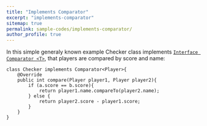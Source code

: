 ```yaml
---
title: "Implements Comparator"
excerpt: "implements-comparator"
sitemap: true
permalink: sample-codes/implements-comparator/
author_profile: true
---
```


In this simple generaly known example Checker class implements [`Interface Comparator <T>`](https://docs.oracle.com/javase/8/docs/api/java/util/Comparator.html), that players are compared by score and name: 
	
~~~~
class Checker implements Comparator<Player>{
    @Override
    public int compare(Player player1, Player player2){
        if (a.score == b.score){
            return player1.name.compareTo(player2.name);
        } else {
            return player2.score - player1.score;
        }
    }
}
~~~~

